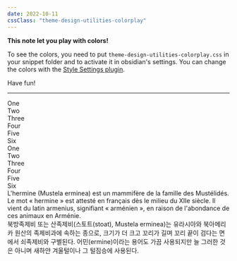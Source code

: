 ```yaml
---
date: 2022-10-11
cssClass: "theme-design-utilities-colorplay"
---
```


**This note let you play with colors!**

To see the colors, you need to put `theme-design-utilities-colorplay.css` in your snippet folder and to activate it in obsidian's settings. You can change the colors with the [Style Settings plugin](https://github.com/mgmeyers/obsidian-style-settings).

Have fun!

----

<div class="grid-wrapper">
  <!-- Don't put new lines in this div, or obsidian will render blocks which will break the layout -->
  <div class="color-one display-bg">One</div>
  <div class="color-two display-bg">Two</div>
  <div class="color-three display-bg">Three</div>
  <div class="color-four display-bg">Four</div>
  <div class="color-five display-bg">Five</div>
  <div class="color-six display-bg">Six</div>
  <!-- ^ display colors on background ^ -->
  <div class="color-one display-text-border">One</div>
  <div class="color-two display-text-border">Two</div>
  <div class="color-three display-text-border">Three</div>
  <div class="color-four display-text-border">Four</div>
  <div class="color-five display-text-border">Five</div>
  <div class="color-six display-text-border">Six</div>
  <!-- ^ display colors on text and border ^ -->
</div>

<div class="text-wrapper"><span class="color-one">L'hermine</span> (Mustela erminea) est un <span class="color-two">mammifère</span> de la famille des <span class="color-three">Mustélidés</span>. Le mot « hermine » est attesté en français dès le <span class="color-four">milieu du XIIe siècle</span>. Il vient du latin <span class="color-five">armenius</span>, signifiant « arménien », en <span class="color-six">raison</span> de l'abondance de ces animaux en Arménie.</div>

<div class="text-wrapper"><span class="color-one">북방족제비</span> 또는 <span class="color-two">산족제비</span>(스토트(stoat), <span class="color-three">Mustela erminea</span>)는 <span class="color-four">유라시아와 북아메리카</span> 원산의 족제비과에 속하는 종으로, 크기가 더 크고 꼬리가 길며 꼬리 끝이 검다는 면에서 <span class="color-five">쇠족제비</span>와 구별된다. <span class="color-six">어민</span>(ermine)이라는 용어도 가끔 사용되지만 늘 그러한 것은 아니며 새하얀 겨울털이나 그 털짐승에 사용된다.</div>
